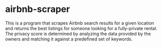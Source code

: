 # airbnb-scraper
This is a program that scrapes Airbnb search results for a given location and returns the best listings for someone looking for a fully-private rental. The privacy score is determined by analyzing the data provided by the owners and matching it against a predefined set of keywords.